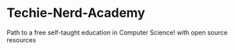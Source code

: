 # Techie-Nerd-Academy
Path to a free self-taught education in Computer Science! with open source resources 
